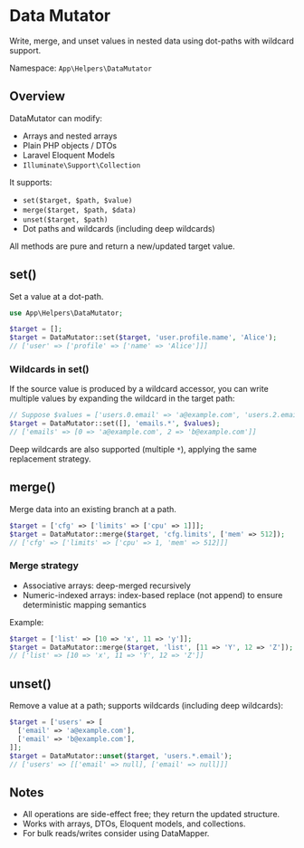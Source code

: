 # Data Mutator

Write, merge, and unset values in nested data using dot-paths with wildcard support.

Namespace: `App\Helpers\DataMutator`

## Overview

DataMutator can modify:
- Arrays and nested arrays
- Plain PHP objects / DTOs
- Laravel Eloquent Models
- `Illuminate\Support\Collection`

It supports:
- `set($target, $path, $value)`
- `merge($target, $path, $data)`
- `unset($target, $path)`
- Dot paths and wildcards (including deep wildcards)

All methods are pure and return a new/updated target value.

## set()

Set a value at a dot-path.

```php
use App\Helpers\DataMutator;

$target = [];
$target = DataMutator::set($target, 'user.profile.name', 'Alice');
// ['user' => ['profile' => ['name' => 'Alice']]]
```

### Wildcards in set()

If the source value is produced by a wildcard accessor, you can write multiple values by expanding the wildcard in the target path:

```php
// Suppose $values = ['users.0.email' => 'a@example.com', 'users.2.email' => 'b@example.com']
$target = DataMutator::set([], 'emails.*', $values);
// ['emails' => [0 => 'a@example.com', 2 => 'b@example.com']]
```

Deep wildcards are also supported (multiple `*`), applying the same replacement strategy.

## merge()

Merge data into an existing branch at a path.

```php
$target = ['cfg' => ['limits' => ['cpu' => 1]]];
$target = DataMutator::merge($target, 'cfg.limits', ['mem' => 512]);
// ['cfg' => ['limits' => ['cpu' => 1, 'mem' => 512]]]
```

### Merge strategy

- Associative arrays: deep-merged recursively
- Numeric-indexed arrays: index-based replace (not append) to ensure deterministic mapping semantics

Example:

```php
$target = ['list' => [10 => 'x', 11 => 'y']];
$target = DataMutator::merge($target, 'list', [11 => 'Y', 12 => 'Z']);
// ['list' => [10 => 'x', 11 => 'Y', 12 => 'Z']]
```

## unset()

Remove a value at a path; supports wildcards (including deep wildcards):

```php
$target = ['users' => [
  ['email' => 'a@example.com'],
  ['email' => 'b@example.com'],
]];
$target = DataMutator::unset($target, 'users.*.email');
// ['users' => [['email' => null], ['email' => null]]]
```

## Notes

- All operations are side-effect free; they return the updated structure.
- Works with arrays, DTOs, Eloquent models, and collections.
- For bulk reads/writes consider using DataMapper.

